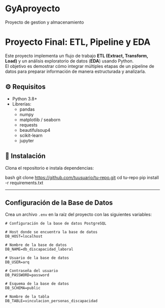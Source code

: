 # GyAproyecto
Proyecto de gestion y almacenamiento

# Proyecto Final: ETL, Pipeline y EDA

Este proyecto implementa un flujo de trabajo **ETL (Extract, Transform, Load)** y un análisis exploratorio de datos (**EDA**) usando Python.  
El objetivo es demostrar cómo integrar múltiples etapas de un pipeline de datos para preparar información de manera estructurada y analizarla.

## ⚙️ Requisitos

- Python 3.8+
- Librerías:
  - pandas
  - numpy
  - matplotlib / seaborn
  - requests
  - beautifulsoup4
  - scikit-learn
  - jupyter

## 🚀 Instalación

Clona el repositorio e instala dependencias:

bash
git clone https://github.com/tuusuario/tu-repo.git
cd tu-repo
pip install -r requirements.txt

---

## Configuración de la Base de Datos

Crea un archivo `.env` en la raíz del proyecto con las siguientes variables:
```env
# Configuración de la base de datos PostgreSQL

# Host donde se encuentra la base de datos
DB_HOST=localhost

# Nombre de la base de datos
DB_NAME=db_discapacidad_laboral

# Usuario de la base de datos
DB_USER=arq

# Contraseña del usuario
DB_PASSWORD=password

# Esquema de la base de datos
DB_SCHEMA=public

# Nombre de la tabla
DB_TABLE=vinculacion_personas_discapacidad
